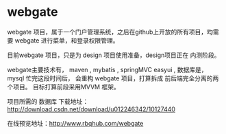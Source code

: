 # webgate
webgate 项目，属于一个门户管理系统，之后在github上开放的所有项目，均需要 webgate 进行菜单，和登录权限管理。

目前webgate 项目，只是为 design 项目使用准备，design项目正在 内测阶段。

webgate主要技术有，
maven , mybatis , springMVC 
easyui ,
数据库是，mysql
忙完这段时间后， 会重构 webgate 项目，打算拆成 前后端完全分离的两个项目。 目标打算前段采用MVVM 框架。

项目所需的 数据库 下载地址：http://download.csdn.net/download/u012246342/10127440

在线预览地址：http://www.rbqhub.com/webgate
